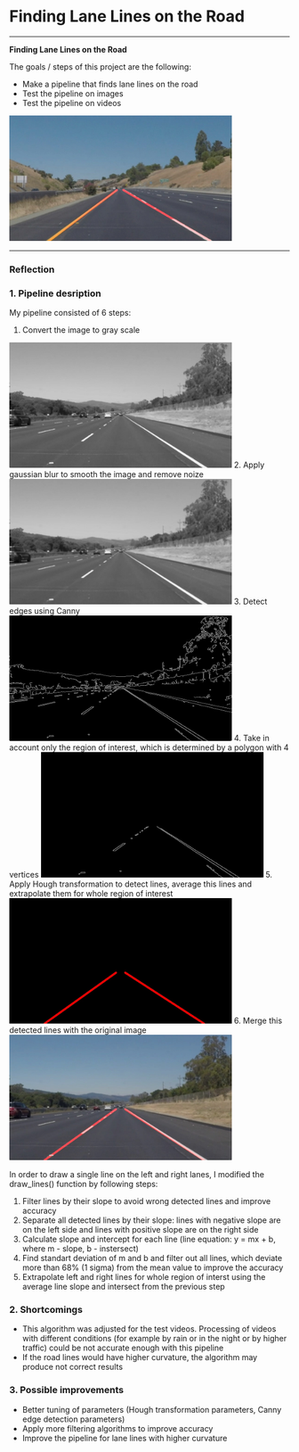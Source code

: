 # **Finding Lane Lines on the Road** 


---

**Finding Lane Lines on the Road**

The goals / steps of this project are the following:
- Make a pipeline that finds lane lines on the road
- Test the pipeline on images
- Test the pipeline on videos
<img src="./test_images_output/solidYellowCurve2.jpg " width="400">


[//]: # (Image References)



---

### Reflection

### 1. Pipeline desription

My pipeline consisted of 6 steps:
1. Convert the image to gray scale
<img src="./pipeline_images/grayscale.jpg " width="400">
2. Apply gaussian blur to smooth the image and remove noize
<img src="./pipeline_images/gaussianBlurImage.jpg " width="400">
3. Detect edges using Canny
<img src="./pipeline_images/edges.jpg " width="400">
4. Take in account only the region of interest, which is determined by a polygon with 4 vertices
<img src="./pipeline_images/maskedImage.jpg " width="400">
5. Apply Hough transformation to detect lines, average this lines and extrapolate them for whole region of interest
<img src="./pipeline_images/houghImage.jpg " width="400">
6. Merge this detected lines with the original image
<img src="./test_images_output/solidWhiteRight.jpg " width="400">

In order to draw a single line on the left and right lanes, I modified the draw_lines() function by following steps:
1. Filter lines by their slope to avoid wrong detected lines and improve accuracy
2. Separate all detected lines by their slope: lines with negative slope are on the left side and lines with positive slope are on the right side
3. Calculate slope and intercept for each line  (line equation: y = mx + b, where m - slope, b - instersect)
4. Find standart deviation of m and b and filter out all lines, which deviate more than 68% (1 sigma) from the mean value to improve the accuracy
5. Extrapolate left and right lines for whole region of interst using the average line slope and intersect from the previous step





### 2. Shortcomings

* This algorithm was adjusted for the test videos. Processing of videos with different conditions (for example by rain or in the night or by higher traffic) could be not accurate enough with this pipeline
* If the road lines would have higher curvature, the algorithm may produce not correct results


### 3. Possible improvements

* Better tuning of parameters (Hough transformation parameters, Canny edge detection parameters)
* Apply more filtering algorithms to improve accuracy
* Improve the pipeline for lane lines with higher curvature
